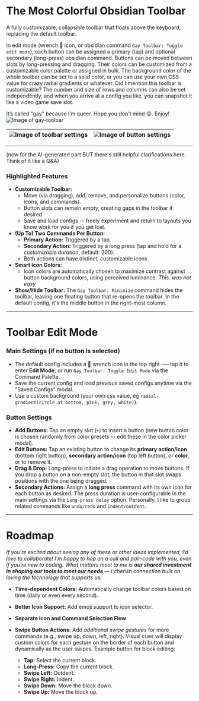 # **The Most Colorful Obsidian Toolbar**

A fully customizable, collapsible toolbar that floats above the keyboard, replacing the default toolbar.

In edit mode (wrench 🔧 icon, or obsidian command `Gay Toolbar: Toggle edit mode`), each button can be assigned a primary (tap) and optional secondary (long-press) obsidian command. Buttons can be moved between slots by long-pressing and dragging. Their colors can be customized from a customizable color palette or assigned in bulk. The background color of the whole toolbar can be set to a solid color, or you can use your own CSS value for crazy radial gradients or whatever. Did I mention this toolbar is customizable? The number and size of rows and columns can also be set independently, and when you arrive at a config you like, you can snapshot it like a video game save slot.

It’s called "gay" because I’m queer. Hope you don't mind 😉. Enjoy!
![Image of gay-toolbar](https://github.com/user-attachments/assets/7a988e76-a193-40e4-bc16-1463dfbff3b4)

| ![Image of toolbar settings](https://github.com/user-attachments/assets/acc5123a-3460-49c8-99d2-6a31a06dbd6b) | ![Image of button settings](https://github.com/user-attachments/assets/a12e6246-7baa-4fc9-80ef-382c66e77e93) |
| ------------------------------------------------------------------------------------------------------------- | ------------------------------------------------------------------------------------------------------------ |

---

(now for the AI-generated part BUT there's still helpful clarifications here. Think of it like a Q&A)

### **Highlighted Features**

- **Customizable Toolbar:**
  - Move (via dragging), add, remove, and personalize buttons (color, icons, and commands).
  - Button slots can remain empty, creating gaps in the toolbar if desired.
  - Save and load configs -- freely experiment and return to layouts you know work for you if you get lost.
- **(Up To) Two Commands Per Button:**
  - **Primary Action:** Triggered by a tap.
  - **Secondary Action:** Triggered by a long press (tap and hold for a _customizable duration_, default: 200).
  - Both actions can have distinct, customizable icons.
- **Smart Icon Colors:**
  - Icon colors are automatically chosen to maximize contrast against button background colors, using perceived luminance. _This. was not easy._
- **Show/Hide Toolbar:** The `Gay Toolbar: Minimize` command hides the toolbar, leaving one floating button that re-opens the toolbar. In the default config, it's the middle button in the right-most column.

---

# **Toolbar Edit Mode**

### **Main Settings** (if no button is selected)

- The default config includes a 🔧 wrench icon in the top right -— tap it to enter **Edit Mode**, or run `Gay Toolbar: Toggle Edit Mode` via the Command Palette.
- Save the current config and load previous saved configs anytime via the "Saved Configs" modal.
- Use a custom background (your own css value, eg `radial-gradient(circle at bottom, pink, grey, white)`).

### **Button Settings**

- **Add Buttons:** Tap an empty slot (`+`) to insert a button (new button color is chosen randomly from color presets -- edit these in the color picker modal).
- **Edit Buttons:** Tap an existing button to change its **primary action/icon** (bottom right button), **secondary action/icon** (top left button), or **color**, or to remove it.
- **Drag & Drop:** Long-press to initiate a drag operation to move buttons. If you drop a button on a non-empty slot, the button in that slot swaps positions with the one being dragged.
- **Secondary Actions:** Assign a **long press** command with its own icon for each button as desired. The press duration is user-configurable in the main settings via the `Long-press delay` option. Personally, I like to group related commands like `undo/redo` and `indent/outdent`.

---

# **Roadmap**

_If you’re excited about seeing any of these or other ideas implemented, I’d love to collaborate! I’m happy to hop on a call and pair-code with you, even if you’re new to coding. What matters most to me is **our shared investment in shaping our tools to meet our needs** — I cherish connection built on loving the technology that supports us._

- **Time-dependent Colors:** Automatically change toolbar colors based on time (daily or even every second).
- **Better Icon Support:** Add emoji support to icon selector.
- **Separate Icon and Command Selection Flow**
- **Swipe Button Actions:** Add _additional swipe gestures_ for more commands (e.g., swipe up, down, left, right). Visual cues will display custom colors for each gesture on the border of each button and dynamically as the user swipes. Example button for block editing:

  - **Tap:** Select the current block.
  - **Long-Press:** Copy the current block.
  - **Swipe Left:** Outdent.
  - **Swipe Right:** Indent.
  - **Swipe Down:** Move the block down.
  - **Swipe Up:** Move the block up.
